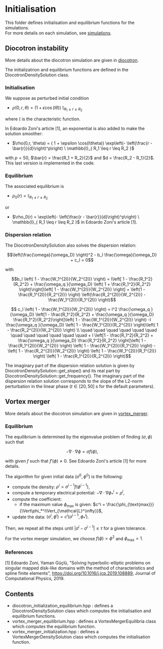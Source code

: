 # Initialisation

This folder defines initialisation and equilibrium functions for the simulations.  
For more details on each simulation, see [simulations](./../../../simulations/README.md).

## Diocotron instability

More details about the diocotron simulation are given in [diocotron](./../../../simulations/geometryRTheta/diocotron/README.md).

The initializatrion and equilibrium functions are defined in the DiocotronDensitySolution class. 

### Initialisation

We suppose as perturbed initial condition
 - $`\rho(0,r, \theta) = ( 1 + \epsilon \cos(l\theta)) \ \mathbb{I}_{ R_1 \leq r \leq R_2 }`$

where $`\mathbb{I}`$ is the characteristic function.

In Edoardo Zoni's article [1], an exponential is also added to make the solution smoother: 
- $`\rho(0,r, \theta) = ( 1 + \epsilon \cos(l\theta)) \exp\left(- \left(\frac{r - \bar{r}}{d}\right)^p\right) \ \mathbb{I}_{ R_1 \leq r \leq R_2 }`$  

with $p = 50$, $`\bar{r} = \frac{R_1 + R_2}{2}`$ and $`d = \frac{R_2 - R_1}{2}`$. 
This last version is implemented in the code. 

### Equilibrium
The associated equilibrium is 
 - $`\rho_0(r) = \mathbb{I}_{ R_1 \leq r \leq R_2 }`$

or 
 - $`\rho_0(r) = \exp\left(- \left(\frac{r - \bar{r}}{d}\right)^p\right) \ \mathbb{I}_{ R_1 \leq r \leq R_2 }`$
in  Edoardo Zoni's article [1].


### Dispersion relation

The DiocotronDensitySolution also solves the dispersion relation: 

```math
\left(\frac{\omega}{\omega_D} \right)^2 - b_l \frac{\omega}{\omega_D} + c_l = 0
```

with 
```math
b_l \left( 1 - \frac{W_1^{2l}}{W_2^{2l}} \right) = l\left[ 1 - \frac{R_1^2}{R_2^2} + \frac{\omega_q }{\omega_D} \left( 1 + \frac{R_1^2}{R_2^2} \right)\right]\left[ 1 - \frac{W_1^{2l}}{W_2^{2l}} \right] + \left(1 - \frac{R_1^{2l}}{R_2^{2l}} \right) \left(\frac{R_2^{2l}}{W_2^{2l}} - \frac{W_1^{2l}}{R_1^{2l}} \right)
```

```math
 c_l \left( 1 - \frac{W_1^{2l}}{W_2^{2l}} \right) = l^2 \frac{\omega_q }{\omega_D} \left[1 - \frac{R_1^2}{R_2^2} + \frac{\omega_q }{\omega_D} \frac{R_1^2}{R_2^2}\right]\left( 1 - \frac{W_1^{2l}}{W_2^{2l}}  \right) -l \frac{\omega_q }{\omega_D} \left( 1 - \frac{W_1^{2l}}{R_2^{2l}} \right)\left( 1 - \frac{R_2^{2l}}{W_2^{2l}} \right) 
\\ \quad \quad \quad \quad \quad \quad \quad \quad \quad \quad \quad \quad + l \left[1 - \frac{R_1^2}{R_2^2} + \frac{\omega_q }{\omega_D} \frac{R_1^2}{R_2^2} \right]\left( 1 - \frac{R_1^{2l}}{W_2^{2l}} \right) \left( 1 - \frac{W_1^{2l}}{R_1^{2l}} \right) - \left( 1 - \frac{R_2^{2l}}{W_2^{2l}} \right) \left( 1 - \frac{W_1^{2l}}{R_1^{2l}} \right)  \left( 1 - \frac{R_1^{2l}}{R_2^{2l}} \right)
```
 
The imaginary part of the dispersion relation solution is given by DiocotronDensitySolution::get\_slope() 
and its real part by DiocotronDensitySolution::get\_frequency(). The imaginary part of the dispersion relation solution 
corresponds to the slope of the L2-norm perturbation in the linear phase ($t \in [20, 50]$ s for the default parameters).
 


## Vortex merger

More details about the diocotron simulation are given in [vortex\_merger](./../../../simulations/geometryRTheta/vortex_merger/README.md).
 
### Equilibrium
The equilibrium is determined by the eigenvalue problem of finding $(\sigma, \phi)$ such that 

```math
    - \nabla \cdot \nabla \phi = \sigma f(\phi),
```

with given $f$  such that $f'(\phi) \neq 0$. See Edoardo Zoni's article [1] for more details. 

The algorithm for given initial data $(\sigma^0, \phi^0)$ is the following: 
* compute the density: $\rho^{i} = \sigma^{i-1} f(\phi^{i-1})$, 
* compute a temporary electrical potential: $`- \nabla\cdot\nabla \phi_*^{i} = \rho^i`$, 
* compute the coefficient: 
    * if the maximum value $`\phi_{\text{max}}`$ is given: $`c^i = \frac{\phi_{\text{max}}}{\Vert\phi_*^i\Vert_{\mathcal{L}^\infty}}`$, 
* update the data: $`(\sigma^i, \phi^i) = c^i (\sigma^{i-1}, \phi_*^i)`$. 

Then, we repeat all the steps until $|\sigma^i - \sigma^{i-1}| \leq \tau$ for a given tolerance. 

For the vortex merger simulation, we choose $`f(\phi)= \phi^2`$ and $`\phi_{\text{max}} = 1`$. 


### References
[1]    Edoardo Zoni, Yaman Güçlü, "Solving hyperbolic-elliptic problems on singular mapped disk-like domains with the 
method of characteristics and spline finite elements", https://doi.org/10.1016/j.jcp.2019.108889, Journal of Computational Physics, 2019.

## Contents 

* diocotron\_initialization\_equilibrium.hpp : defines a DiocotronDensitySolution class which computes the initialisation and equilibrium functions. 
* vortex\_merger\_equilibrium.hpp : defines a VortexMergerEquilibria class which computes the equilibrium function. 
* vortex\_merger\_initialization.hpp : defines a VortexMergerDensitySolution class which computes the initialisation function. 


